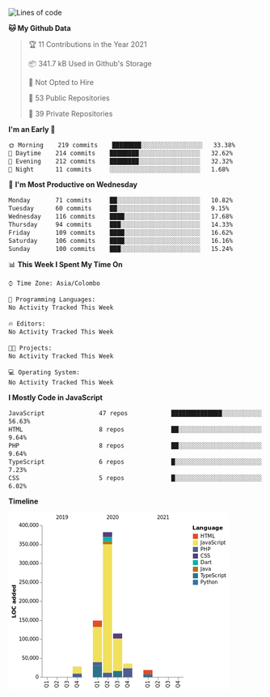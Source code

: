 
<!--START_SECTION:waka-->
![Lines of code](https://img.shields.io/badge/From%20Hello%20World%20I%27ve%20Written-732737%20lines%20of%20code-blue)

**🐱 My Github Data** 

> 🏆 11 Contributions in the Year 2021
 > 
> 📦 341.7 kB Used in Github's Storage 
 > 
> 🚫 Not Opted to Hire
 > 
> 📜 53 Public Repositories 
 > 
> 🔑 39 Private Repositories  
 > 
**I'm an Early 🐤** 

```text
🌞 Morning    219 commits    ████████░░░░░░░░░░░░░░░░░   33.38% 
🌆 Daytime    214 commits    ████████░░░░░░░░░░░░░░░░░   32.62% 
🌃 Evening    212 commits    ████████░░░░░░░░░░░░░░░░░   32.32% 
🌙 Night      11 commits     ░░░░░░░░░░░░░░░░░░░░░░░░░   1.68%

```
📅 **I'm Most Productive on Wednesday** 

```text
Monday       71 commits     ██░░░░░░░░░░░░░░░░░░░░░░░   10.82% 
Tuesday      60 commits     ██░░░░░░░░░░░░░░░░░░░░░░░   9.15% 
Wednesday    116 commits    ████░░░░░░░░░░░░░░░░░░░░░   17.68% 
Thursday     94 commits     ███░░░░░░░░░░░░░░░░░░░░░░   14.33% 
Friday       109 commits    ████░░░░░░░░░░░░░░░░░░░░░   16.62% 
Saturday     106 commits    ████░░░░░░░░░░░░░░░░░░░░░   16.16% 
Sunday       100 commits    ███░░░░░░░░░░░░░░░░░░░░░░   15.24%

```


📊 **This Week I Spent My Time On** 

```text
⌚︎ Time Zone: Asia/Colombo

💬 Programming Languages: 
No Activity Tracked This Week

🔥 Editors: 
No Activity Tracked This Week

🐱‍💻 Projects: 
No Activity Tracked This Week

💻 Operating System: 
No Activity Tracked This Week

```

**I Mostly Code in JavaScript** 

```text
JavaScript               47 repos            ██████████████░░░░░░░░░░░   56.63% 
HTML                     8 repos             ██░░░░░░░░░░░░░░░░░░░░░░░   9.64% 
PHP                      8 repos             ██░░░░░░░░░░░░░░░░░░░░░░░   9.64% 
TypeScript               6 repos             █░░░░░░░░░░░░░░░░░░░░░░░░   7.23% 
CSS                      5 repos             █░░░░░░░░░░░░░░░░░░░░░░░░   6.02%

```


**Timeline**

![Chart not found](https://raw.githubusercontent.com/ccweerasinghe1994/ccweerasinghe1994/master/charts/bar_graph.png) 


<!--END_SECTION:waka-->
